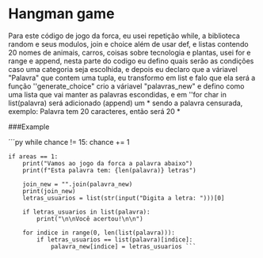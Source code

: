 # Hangman game
Para este código de jogo da forca, eu usei repetição while, a biblioteca random e seus modulos, join e choice além de usar def, e listas contendo 20 nomes de animais, carros, coisas sobre tecnologia e plantas, usei for e range e append, nesta parte do codigo eu defino quais serão as condições caso uma categoria seja escolhida, e depois eu declaro que a váriavel "Palavra" que contem uma tupla, eu transformo em list e falo que ela será a função ''generate_choice" crio a váriavel "palavras_new" e defino como uma lista que vai manter as palavras escondidas, e em ''for char in list(palavra) será adicionado (append) um * sendo a palavra censurada, exemplo: Palavra tem 20 caracteres, então será 20 *

###Example
 
 ´´´py
 while chance != 15:
    chance += 1

    if areas == 1:
        print("Vamos ao jogo da forca a palavra abaixo")
        print(f"Esta palavra tem: {len(palavra)} letras")

        join_new = "".join(palavra_new)
        print(join_new)
        letras_usuarios = list(str(input("Digita a letra: ")))[0]

        if letras_usuarios in list(palavra):
            print("\n\nVocê acertou!\n\n")
        
        for indice in range(0, len(list(palavra))):
            if letras_usuarios == list(palavra)[indice]:
                palavra_new[indice] = letras_usuarios ```
